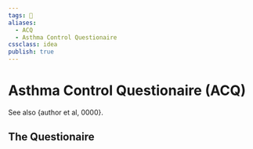 ```yaml
---
tags: 💨
aliases: 
  - ACQ
  - Asthma Control Questionaire
cssclass: idea
publish: true
---
```

# Asthma Control Questionaire (ACQ)
See also {author et al, 0000}.

## The Questionaire

